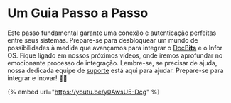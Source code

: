 # Um Guia Passo a Passo

Este passo fundamental garante uma conexão e autenticação perfeitas entre seus sistemas. Prepare-se para desbloquear um mundo de possibilidades à medida que avançamos para integrar o [DocB**its**](https://docbits.com/) e o Infor OS. Fique ligado em nossos próximos vídeos, onde iremos aprofundar no emocionante processo de integração. Lembre-se, se precisar de ajuda, nossa dedicada equipe de [suporte](https://docbits.com/de/doc/support-in-docbits/) está aqui para ajudar. Prepare-se para integrar e inovar! 🚀🔗

{% embed url="https://youtu.be/y0AwsU5-Dcg" %}
